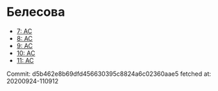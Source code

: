 # Белесова
- [7: AC](7.md)
- [8: AC](8.md)
- [9: AC](9.md)
- [10: AC](10.md)
- [11: AC](11.md)

Commit: d5b462e8b69dfd456630395c8824a6c02360aae5
 fetched at: 20200924-110912
